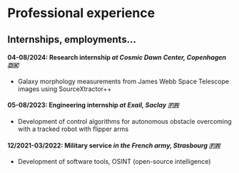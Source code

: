 # Professional experience

## Internships, employments...

#### **04-08/2024**: Research internship *at Cosmic Dawn Center, Copenhagen 🇩🇰*
* Galaxy morphology measurements from James Webb Space Telescope images using SourceXtractor++

#### **05-08/2023**: Engineering internship *at Exail, Saclay 🇫🇷*
* Development of control algorithms for autonomous obstacle overcoming with a tracked robot with flipper arms

#### **12/2021-03/2022**: Military service *in the French army, Strasbourg 🇫🇷*
* Development of software tools, OSINT (open-source intelligence)
